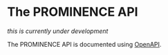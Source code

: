 # The PROMINENCE API
*this is currently under development*

The PROMINENCE API is documented using [OpenAPI](https://swagger.io/docs/specification/about/).
